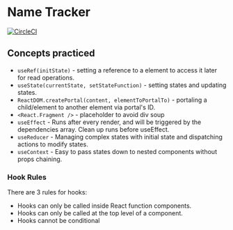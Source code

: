 # Name Tracker
[![CircleCI](https://circleci.com/gh/yiqu/name-tracker/tree/master.svg?style=svg)](https://circleci.com/gh/yiqu/name-tracker/tree/master)

## Concepts practiced

- ```useRef(initState)``` - setting a reference to a element to access it later for read operations.
- ```useState(currentState, setStateFunction)``` - setting states and updating states.
- ```ReactDOM.createPortal(content, elementToPortalTo)``` - portaling a child/element to another element via portal's ID.
- ```<React.Fragment />``` - placeholder to avoid div soup
- ```useEffect``` - Runs after every render, and will be triggered by the dependencies array. Clean up runs before useEffect.
- ```useReducer``` - Managing complex states with initial state and dispatching actions to modify states.
- ```useContext``` - Easy to pass states down to nested components without props chaining.

### Hook Rules

There are 3 rules for hooks:

- Hooks can only be called inside React function components.
- Hooks can only be called at the top level of a component.
- Hooks cannot be conditional